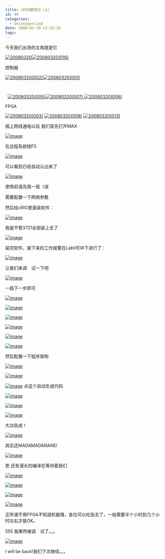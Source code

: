 ```yaml
---
title: cRIO摧残记（上）
id: 40
categories:
  - Uncategorized
date: 2008-03-20 13:10:29
tags:
---
```


<div id="msgcns!866B8F96A2761BBE!729" class="bvMsg">

今天我们出场的主角就是它

[![20080320](http://by2.storage.msn.com/y1p8NjIsGi7lpyiv35ZMGRjDFH97ApuuLjq_N0d4Y2I6CBWyGerWDoWYXGSQJ6v-SQdVUiJsrhfo3cBqTezUeah_3h_YcIcEyu4?PARTNER=WRITER)<a href="http://zdpe9q.bay.livefilestore.com/y1pAFYaglZOQhOBp2roWlelbQWmvojenkbYkdVWsGH-9QxQ17C_WqKgu9iWPVXNlRJVAuaLBWgyKylfMotxhGgtQxF7_2YJKm9j?PARTNER=WRITER">![20080320(016)](http://by2.storage.msn.com/y1p8NjIsGi7lpzVG-OYgPDBYECgY-PK1J2cypGztD4_DTL4jKdvyIsQHq-BGn_i-RBakpZSBzgAXcZU7OgJncSLjRomFX2ro_ir?PARTNER=WRITER)](http://zdpe9q.bay.livefilestore.com/y1pwkYDTaroUr8AlLm7yxGGhPSPzzAXI6ZGG1UvW-1FvV9NRPHylaG0BM1pmBeLxhTzOIXjo0aA4yvvrzlhex2-iQ?PARTNER=WRITER)</a>

控制器

[![20080320(002)](http://by2.storage.msn.com/y1p8NjIsGi7lpwqMVWYGGE7XoTglxKBdwIl80sqD4v5QLxnHGAPdVtijw4sQ51RjAud60NruIQbvG4HmjRdDrlwQQDyGEE1IWDs?PARTNER=WRITER)<a href="http://zdpe9q.bay.livefilestore.com/y1pAFYaglZOQhPrN_Lg9UG2HRBxh50ZnyeKruvKcahy77w9M9YdfxwubPOEuJoNPm1Xns9gV_NEl5qeMGBtJ0-Fsr0tdV3z1nZR?PARTNER=WRITER"><a href="http://zdpe9q.bay.livefilestore.com/y1pAFYaglZOQhMXNZYS-tUtOYrFpCkvSsxhxjVfUtQZ8JZyN8wjz3QwSng2Ig2iiQ2lr4UlnEq4yPjEwjmGcuJatu-Oxn_3AkGV?PARTNER=WRITER">![20080320(001)](http://by2.storage.msn.com/y1p8NjIsGi7lpxMT9IiwHp7hNarRHPuuGyNXUp6vBt_lZpoWXihi9d1s8Zq2ASCuSylIWe4vO9zFjpbl4ztPaPdchPQjK_bC7L4?PARTNER=WRITER)](http://zdpe9q.bay.livefilestore.com/y1pAFYaglZOQhPrN_Lg9UG2HRBxh50ZnyeKruvKcahy77w9M9YdfxwubPOEuJoNPm1Xns9gV_NEl5qeMGBtJ0-Fsr0tdV3z1nZR?PARTNER=WRITER)</a></a>

[](http://zdpe9q.bay.livefilestore.com/y1pAFYaglZOQhPrN_Lg9UG2HRBxh50ZnyeKruvKcahy77w9M9YdfxwubPOEuJoNPm1Xns9gV_NEl5qeMGBtJ0-Fsr0tdV3z1nZR?PARTNER=WRITER) 

  [![20080320(005)](http://by2.storage.msn.com/y1p8NjIsGi7lpyfZuQHyTkUGZisuRYGm8Nw1qkOOtqmDgkEFNUDOMn3P8njdTXTxvolLynBsjql8Ry7GbTXBrkspoS69WW5exTh?PARTNER=WRITER)![20080320(007)](http://by2.storage.msn.com/y1p8NjIsGi7lpwG6YPDORajJ4J10vxvJqovSsnTgYVwaJEvCYTZGsBwWB3GZ7iqdDyDXHcyZAMiXCBEqQ27ZPRyzuCfOO8p2ZeQ?PARTNER=WRITER) ![20080320(006)](http://by2.storage.msn.com/y1p8NjIsGi7lpxFoLJKRZ8EnvOel4CM15y1QeDQ86x7y_eNGz9vUIoB8JR4q2Pd5B4pUM6AsVKMye4-NVMX8jndF6SMsC9ylz4-?PARTNER=WRITER) ](http://zdpe9q.bay.livefilestore.com/y1pAFYaglZOQhMXNZYS-tUtOYrFpCkvSsxhxjVfUtQZ8JZyN8wjz3QwSng2Ig2iiQ2lr4UlnEq4yPjEwjmGcuJatu-Oxn_3AkGV?PARTNER=WRITER)

FPGA

[![20080320(003)](http://by2.storage.msn.com/y1p8NjIsGi7lpxm6rQjHpxAUyRZHwFqqKj2xiIUSa9JqhnQ9NUBFPDjcJLlfdcV7zZ6o4BRWrjAY9Ntw-rRRIA64GzcP94a5oHo?PARTNER=WRITER)](http://zdpe9q.bay.livefilestore.com/y1pAFYaglZOQhPN6BgjY_twaRGgHUyhBRMEzOltuU3rhn-AOFmifqEyP19xPz4_nfTBRhoC_JfKSHkg8FpUKLz7rtY9DsXM6BrI?PARTNER=WRITER) [![20080320(008)](http://by2.storage.msn.com/y1p8NjIsGi7lpxe1hoL3ruQopVV33hN0RgLnfVJ8ni-vOTm_PJcQIvaktoTQALQj6WRHKrtP0FPRBm3EOOcAN0UcB2Ciq435MKP?PARTNER=WRITER)](http://zdpe9q.bay.livefilestore.com/y1pAFYaglZOQhO1zsKqXWNSAL-36wLmrWc2XAyRLr_abPLLfJjrqyWBNUczZ3_xP_KM6Q8LMDlrjfmrJiggmkcaXJlUyRTywtH6?PARTNER=WRITER) [![20080320(013)](http://by2.storage.msn.com/y1p8NjIsGi7lpw3WQR8vopbcs2jhAwjalY3TbDonp0grz_r0Ma4WrHyR0GirTfwFgoaN9StLM_uPAnRDWZ5iqDgfRogCKp9bgGq?PARTNER=WRITER)](http://zdpe9q.bay.livefilestore.com/y1pAFYaglZOQhMe9ZTEkZojH71ZXHUXxIwmCa_L9EwkkwIGj2I7bYUze3IIkzgYJ0GK0ZcdrM1XXipmSoA3sKkogCtcIb5_lm1-?PARTNER=WRITER) 

插上网线通电以后 我们首先打开MAX

[![image](http://by2.storage.msn.com/y1p8NjIsGi7lpxOOBaCQ74UtHyhSoFyleQyRL1xGboxZze_vXs63sfLdEtkkV6w1bs0rnHb5NmTJYsmHCEhM45VU3e_Z1tUhe-a?PARTNER=WRITER)](http://by2.storage.msn.com/y1p8NjIsGi7lpwd7yL5njGXePy8TMJXDq_D93UWEme6opbsfOlhEWw5gMd2Z52Np3jAPtAYW6Bg7Pg0BxSG9w2XzoBHx4UuJLBf?PARTNER=WRITER) 

在远程系统按F5

[![image](http://by2.storage.msn.com/y1p8NjIsGi7lpycIh7VQdnf7URl7puKZEjv7KB6lson7rVwwsMp0BBgbjd3HzTCL04WMB6r_OXTgDvBzBAMhbGVVVt3vJ7XRG40?PARTNER=WRITER)](http://by2.storage.msn.com/y1p8NjIsGi7lpxs01qfNwAkKpZF3ROmxXwiIJrbYxWn6BInUFbGpl8peh4u5DFcPtGYNsLsfNwxg4yqH9GqQCs-XvqgUXkX416f?PARTNER=WRITER) 

可以看到已经自动认出来了

[![image](http://by2.storage.msn.com/y1p8NjIsGi7lpxd5EqvIb0iq4uMFjJIn_w9Y8gcLCGoKE2Yuoh8-hddKDU-X5ox-xVz3tKirXPLwUpYGd9E3GSNGnB78vkQCf4D?PARTNER=WRITER)](http://by2.storage.msn.com/y1p8NjIsGi7lpywaMjt1OSyMRMHZT25NFyJAnYxVWxDimPVrLTiYf6zfmrd55GSKJtQNCvNFAGcXW-V6Leyyl9bkDuGEXulSHtG?PARTNER=WRITER) 

使用前请先摇一摇（误

需要配置一下网络参数

然后给cRIO里面装软件：

[![image](http://by2.storage.msn.com/y1p8NjIsGi7lpx5lUXJ3-eGJUDgUqNT--JLpgBdTesgi5RbRYyA11Bng-Pexg8ZldweLFd0utOt13UnkpJjsWCj21cIweajRg_J?PARTNER=WRITER)](http://by2.storage.msn.com/y1p8NjIsGi7lpzwugoKRjwdTYyeePMGnh7pZ6iuebI2nj38gW1V1zsE1GXdwDo5HR0Q8xFYvSlRXMfYzWVBkszZ8EMFQmdwc6OU?PARTNER=WRITER) 

我是不管3721全部装上去了

[![image](http://by2.storage.msn.com/y1p8NjIsGi7lpxSnIA08aKb5oxvASvkiIwL5eZBbJ24PZBE8sX7ihcwwFMGbcRK3wCchtZSsug5xREvu5vtZLP7FVlM-083vDk5?PARTNER=WRITER)](http://zdpe9q.bay.livefilestore.com/y1pAFYaglZOQhNnAwnFMJxrTSvRan2PoXhEMcCE3uuFj9GsyxbYAG0arGjo-yur0G7-FttPHoKnZVf8J7jrNvOks8THkJsReNqx?PARTNER=WRITER) 

装完软件，接下来的工作就要在LabVIEW下进行了：

[![image](http://by2.storage.msn.com/y1p8NjIsGi7lpxdByVdnKD6_tCGf42nSl69TONk_l9kZrGkiwkq7DO6TsA8sMg0YQkvOQUILsrKBRo2MZgpv6sqWhjooKd73_mn?PARTNER=WRITER)](http://zdpe9q.bay.livefilestore.com/y1pAFYaglZOQhM1jZMKbePABwCFt07oTH2jQEUyxK-DTzUqEkW8-lq_c7WL_vr-kS_xjKC3fftRTx3mCMETIamiBE2WKmPok3kz?PARTNER=WRITER) 

让我们来调<font color="#ffffff">戏</font>试一下吧

[![image](http://by2.storage.msn.com/y1p8NjIsGi7lpxjZihyANd5xa2cF3CaEQ7srMPc7Q00fnoxATNU_1DmzMIomrhe1h-SOJZUhdwus2vN4LzyQ6WqkyglZPWKqs7j?PARTNER=WRITER)](http://by2.storage.msn.com/y1p8NjIsGi7lpxPnRWO9I4vqQAVgFuhuvTRscL-zL0DwnctiSattH6v5LgoOnh3JWOdQRrOD4ST9Oyi1hIRnqublPneYsXrsJeT?PARTNER=WRITER) 

一路下一步即可

[![image](http://by2.storage.msn.com/y1p8NjIsGi7lpzdTCRiAwVQTLReo7AnBcteZKAcBycKw6tSHppjM1J8BhEznDbJC3vZp_ljFkn9Aghf9bYYxb0vbdYQY9Tb_zmP?PARTNER=WRITER)](http://zdpe9q.bay.livefilestore.com/y1pAFYaglZOQhNGxwQBybDtjhDolkPOuRROund4CfWkRGVIxQkwJ5G0wkZpFXYmz9W3sm6-_uf6N2Eos596yhuGHI6rYR0ZmzbH?PARTNER=WRITER) 

[![image](http://by2.storage.msn.com/y1p8NjIsGi7lpyXACCo5MBSlqTxtWLZfI3TbASXJwn101xyp6utUjQLzMP1JCdr39RseDX7ksMhfbx1cWheGVdtLOcOEwVITlQq?PARTNER=WRITER)](http://zdpe9q.bay.livefilestore.com/y1pAFYaglZOQhMj_K2d-6VOC_b75WGCDvyKx32W-3H0RAlWNAnRmNITU7uOP4d7srfDbcAz0Eo3gGnqyMh0p7sz3cy40OBNGkZD?PARTNER=WRITER) 

[![image](http://by2.storage.msn.com/y1p8NjIsGi7lpxltcV9Wbd5SlFYGODpTgIzaEYVcfoPVKD1rgfKBwlHWxMLePJhINmBJar__H-SsCufxD9Nos2qtC9yP30xBLid?PARTNER=WRITER)](http://zdpe9q.bay.livefilestore.com/y1pAFYaglZOQhOoDEDmQzp4w9M5XkOitdx89RHapg3XB5psrLcAGdmuh6Y7ATSbMvlg0XVJ11JIskxAvusJilCoJhdAT6spOkbB?PARTNER=WRITER) 

[![image](http://by2.storage.msn.com/y1p8NjIsGi7lpyQmZUNSgIQLlgoP7HBnhJPmP8WQLVa4nsYTnqlfnDNMNlQglDmM0Js9tbxhbasy7mhsJvs0S-mWNMyOCn1Kb2N?PARTNER=WRITER)](http://by2.storage.msn.com/y1p8NjIsGi7lpxOXqHEHD_-OIftYbsU5OXsd5-i-DGy3JZzbjlki90B2qE4woWZ0wxSe5dpeJLKzJy8Jwfm9bAZK-tYTJi2RWR8?PARTNER=WRITER) 

[![image](http://by2.storage.msn.com/y1p8NjIsGi7lpxWEf_twcS_ww6Xxdad3VwGl1vmzXR5mfgScp60xJ1lC4cgoR5nsyKC9vVZxpmN7iP1hDtYCy8v_TLcnUk1NA-b?PARTNER=WRITER)](http://by2.storage.msn.com/y1p8NjIsGi7lpyeLgtNrBkqQ5soSLXlIXxIyZ1wkovF1fOioHVh2jyivxgoqF-DIP8hzXunrfo4YnsvOc-Qcfpdbx_MK_DXPf9r?PARTNER=WRITER) 

[![image](http://by2.storage.msn.com/y1p8NjIsGi7lpwZOfnJEc-VjaDMhNzDBQOP6H7bs0XuF-RCn9PC0NcgIuB50pc138DVn49uDjVxXzH9Z1P-URY09DZ6vVT66728?PARTNER=WRITER)](http://zdpe9q.bay.livefilestore.com/y1pAFYaglZOQhOaGmhhrIJoQCNPe-9sVHAAifMrU3JDY8APz6dYk46lLUy7HE-hLKP2VHbx6FsQc5iJC-QsNJkYrmVrYa5p0D4m?PARTNER=WRITER) 

然后配置一下程序架构

[![image](http://by2.storage.msn.com/y1p8NjIsGi7lpwX-GVEff8eBBaD_c2Nx8Q2nEcJbvkf1HKUvdXzDEPLWEgGgC3uPKbZynAzlXgqqjpRoVFwhwSx-rluairUjq5i?PARTNER=WRITER)](http://zdpe9q.bay.livefilestore.com/y1pAFYaglZOQhPt3N5SVFsBtGX1F1sCCQMMopA27qmE21ZndE9Bi6sqWharyjg0TenBnx94P0p-qiuNOUndLmHqO3xE_VzJ0NOE?PARTNER=WRITER) 

[![image](http://by2.storage.msn.com/y1p8NjIsGi7lpznx-EmcwBjR6Gz4X9WFNRuXRH_f8SXhk2TGccZEoCHEMbqkfizs7eGtj5jQ26v7JZk8lHjR4CU28CMxZ_H1pfj?PARTNER=WRITER)](http://by2.storage.msn.com/y1p8NjIsGi7lpxEJ_Wd5P5aptJdCtvvT0QWkyRUB_hQi0MUc7UhGKeFWGyczs5aFDR_IDNvWC5xcE3qqubWFMZJG0mowiGzhSn9?PARTNER=WRITER) 

[![image](http://by2.storage.msn.com/y1p8NjIsGi7lpytac4PwPhRwV7rja_nuwutyZ11M1hCdoywJfdC5H9RyICJObJa91UEcGP46bmIbOE01lkqsIiR9GSPX6GxaDGF?PARTNER=WRITER)](http://by2.storage.msn.com/y1p8NjIsGi7lpyVaF5798WjH3G7kjEwfVgi6DEyyYiYQum3hi6adYS1EVFh9QAlZIoAZBK9G1aRItoal7SFpBbO_x0vqLq-n_qZ?PARTNER=WRITER) 点这个自动生成代码

[![image](http://by2.storage.msn.com/y1p8NjIsGi7lpyA1q9ARhdixqt47T640dXoMmBQp3pRiMsPKTjDRMLBtK208mC32HKsysn97ag4SAgPcxj94Z-gDXXk9RNBdfLo?PARTNER=WRITER)](http://by2.storage.msn.com/y1p8NjIsGi7lpyv3SkmBZiFRdPp1ttZ3gaBSabQnzL2qoIzRzXZ5t8HHxFJXCdBo0rVu7zURnPNqlJryzY0206_bMtnKJcdUChS?PARTNER=WRITER) 

[![image](http://by2.storage.msn.com/y1p8NjIsGi7lpzq8Yzl3S8-HobFOOHDVjhRbpcCm3Kmkc0J9NgfoW_oMuiReEYFzLIDUGo4eaX2baeJymwqiJ1LWqtJhosmuKlY?PARTNER=WRITER)](http://by2.storage.msn.com/y1p8NjIsGi7lpxiR4huo2b3b3-mOWFrKA1qHVrGEjkRtV_6rQJdpoQQZmd0WEBZj0a4rsLqXmBOeISDsOEDyufmwR-l3vJKgxnC?PARTNER=WRITER) 

[![image](http://by2.storage.msn.com/y1p8NjIsGi7lpwQG6_qXe3ms3Nf4Bc2YllPeN9KgaERwL7Dz2YfuGK-ux-yuStfolatSrJO58KzV0frUACJ_zyLw9CdeJaR3OW1?PARTNER=WRITER)](http://by2.storage.msn.com/y1p8NjIsGi7lpxNhY39apcqhdvGgszVg7kvgm_Rrn0T0AvjbuEzduEgpgIr1WU7AIfP-v0NaneP3EAQd5oQHPMPknqu5zisNsV2?PARTNER=WRITER) 

大功告成！

[![image](http://by2.storage.msn.com/y1p8NjIsGi7lpy-B5KV1aSZcSkuyZoqiq6kFgF1YuyN1NOxzg2uql2sMfBvazQNhUUdpjiZhLPxB6EZUrmMAc1_0iaeutGGLza8?PARTNER=WRITER)](http://by2.storage.msn.com/y1p8NjIsGi7lpxQOKYYxmAt8Qb0f0O1-Rhjyz2ICTKqXpSRwQ_CK0UtJW4gq9zBOAlRSFfNigHlBvIEnS8IZIzKbQKXGAB9DPc8?PARTNER=WRITER) 

其实还MADAMADANANE!

[![image](http://by2.storage.msn.com/y1p8NjIsGi7lpzVWbCoIKZmqqzIDBtXFmhqkaL6k-evV393cl4d6NAhQesCNu2etsVJvdNBuK2q-Uj8RPbE-51IqWDcf7A6XPLv?PARTNER=WRITER)](http://by2.storage.msn.com/y1p8NjIsGi7lpyYPvipnFM7ta4foMTJCFFJpQRTBBhC7j0YG4-3R7_7oiJ7FvgCF9zsw0otheDs_fssmv4jQipSns2NEVnROcb4?PARTNER=WRITER) 

恩 还有漫长的编译在等待着我们

[![image](http://zdpe9q.bay.livefilestore.com/y1pAFYaglZOQhOu1QOPMmfd2Aw_I4gJBCKT21bVg8j5QBgot6EGhqm7HBsjpvwQDygzE74YFlTbD4L1k8DA_Mj22MKELv0ULYSJ?PARTNER=WRITER)](http://by2.storage.msn.com/y1p8NjIsGi7lpyNn8i0rqiOIBhdct1HVxY3HNGwN2h0yyBXI8g3qW-3A529ZlDyWqgoqRzZ68rxkn7CFa-Yh4Ml8tChzlmUBkD5?PARTNER=WRITER) 

[![image](http://by2.storage.msn.com/y1p8NjIsGi7lpwrm-pqWTPukboyq28vem7oeStjvDEW_EkpMI2cIv7ezPCzAalp5wbcnjEis67Ug588_QAgDBwOO_olDXBH0YPD?PARTNER=WRITER)](http://by2.storage.msn.com/y1p8NjIsGi7lpzhvm9UNOy5xnqdHbMSAZ6mhh4YLeU0VSu9nBzvZReyLNZpGxbBLLxdSrnWvpFnlhtQudzyNcjRWI4ufbMEmZfU?PARTNER=WRITER) 

[![image](http://by2.storage.msn.com/y1p8NjIsGi7lpwJigp3YbDTVBfLdQdOSL4VrQ_88ElpY6uxDDV0QbTBOkE7xnG4XnMS-5uhzJDboUgOVtKBZsLKSUjeidx5IrLK?PARTNER=WRITER)](http://zdpe9q.bay.livefilestore.com/y1pAFYaglZOQhP3l4ZxZ09yAKNlPjI7FK3P0yKLKnlPNpEZNRMlNI-j9QTYEc-jXOnW35zGGMw46GA9KEQ52t_5dgikkDdn7Ljk?PARTNER=WRITER) 

[![image](http://by2.storage.msn.com/y1p8NjIsGi7lpxWAmpiExA3HfqttkoMHvBFS35W8iySHMWODGKe1fqrQys6V5iC9OAYbtFWfwXXPgqjJlMfJSGlKnmPoqr7t5Rv?PARTNER=WRITER)](http://zdpe9q.bay.livefilestore.com/y1pAFYaglZOQhPTBj6yVC2fm2tEo4mUos8_8H4AdZgCkbQYkNi4ofd42SrlXTq9YKImDINq3BKkqCvXAxiT2HHeNVwSDjR68LHs?PARTNER=WRITER) 

正所谓不用FPGA不知道机器慢，各位可以吃饭去了，一般需要半个小时到几个小 时左右才能OK。

555 我果然被调<font color="#ffffff">戏</font>试了。。。

[![image](http://by2.storage.msn.com/y1p8NjIsGi7lpxIyMTwZMc3gsAIqd871mcOAYV3u3b8aiZIDFbqMQ90btapCGwciiaY-C3z-FIqtHl481FkcXkRZL-5TRpGZrxI?PARTNER=WRITER)](http://by2.storage.msn.com/y1p8NjIsGi7lpzOIyMNp8I5SeW9f86v9FgO-8ijfYMtbjLT3qTAf5FUoj9307YNWg4q93rg2e3v6hNnXuj4g7ujepwzQMDxRko6?PARTNER=WRITER) 

I will be back!我们下次继续。。。
</div>